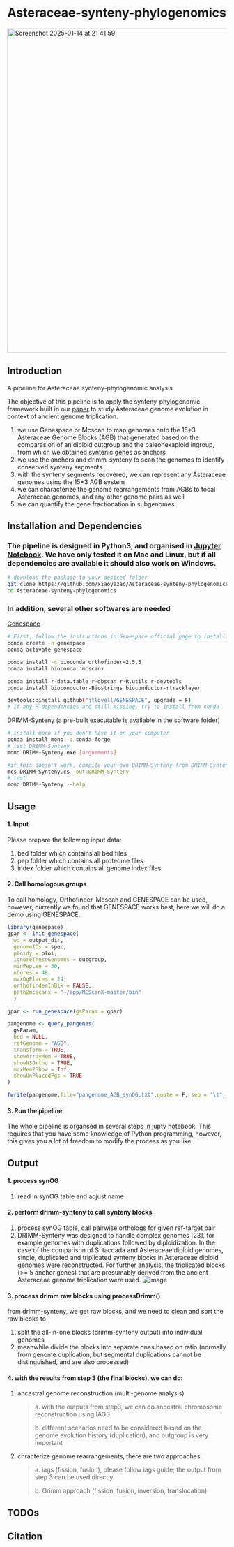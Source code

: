 # Asteraceae-synteny-phylogenomics
<img width="743" alt="Screenshot 2025-01-14 at 21 41 59" src="https://github.com/user-attachments/assets/b35bc922-0a56-41d3-b7f3-d93d1c773560" />

## Introduction
A pipeline for Asteraceae synteny-phylogenomic analysis
>
The objective of this pipeline is to apply the synteny-phylogenomic framework built in our [paper](https://www.biorxiv.org/content/10.1101/2025.01.08.631874v1) to study Asteraceae genome evolution in context of ancient genome triplication.
>
1. we use Genespace or Mcscan to map genomes onto the 15*3 Asteraceae Genome Blocks (AGB) that generated based on the comparasion of an diploid outgroup and the paleohexaploid ingroup, from which we obtained syntenic genes as anchors
2. we use the anchors and drimm-synteny to scan the genomes to identify conserved synteny segments
3. with the synteny segments recovered, we can represent any Asteraceae genomes using the 15*3 AGB system
4. we can characterize the genome rearrangements from AGBs to focal Asteraceae genomes, and any other genome pairs as well
5. we can quantify the gene fractionation in subgenomes 

## Installation and Dependencies
### The pipeline is designed in Python3, and organised in [Jupyter Notebook](https://jupyter.org/). We have only tested it on Mac and Linux, but if all dependencies are available it should also work on Windows.
```sh
# download the package to your desired folder
git clone https://github.com/xiaoyezao/Asteraceae-synteny-phylogenomics
cd Asteraceae-synteny-phylogenomics
```
### In addition, several other softwares are needed

[Genespace](https://github.com/jtlovell/GENESPACE)
```sh
# First, follow the instructions in Genespace official page to install; If you may encounter issues, try the following steps:
conda create -n genespace
conda activate genespace

conda install -c bioconda orthofinder=2.5.5
conda install bioconda::mcscanx

conda install r-data.table r-dbscan r-R.utils r-devtools
conda install bioconductor-Biostrings bioconductor-rtracklayer

devtools::install_github("jtlovell/GENESPACE", upgrade = F)
# if any R dependencies are still missing, try to install from conda
```
>
DRIMM-Synteny (a pre-built executable is available in the software folder)
   ```sh
   # install mono if you don't have it on your computer
   conda install mono -c conda-forge
   # test DRIMM-Synteny
   mono DRIMM-Synteny.exe [arguements]
   
   #if this doesn't work, compile your own DRIMM-Synteny from DRIMM-Synteny.cs (available in the software folder)
   mcs DRIMM-Synteny.cs -out:DRIMM-Synteny
   # test
   mono DRIMM-Synteny --help
   ```

## Usage
#### 1. Input
Please prepare the following input data:
1) bed folder which contains all bed files
2) pep folder which contains all proteome files
3) index folder which contains all genome index files
#### 2. Call homologous groups
To call homology, Orthofinder, Mcscan and GENESPACE can be used, however, currently we found that GENESPACE works best, here we will do a demo using GENESPACE.
>
```R
library(genespace)
gpar <- init_genespace(
  wd = output_dir,
  genomeIDs = spec,
  ploidy = ploi,
  ignoreTheseGenomes = outgroup,
  minPepLen = 30,
  nCores = 48,
  maxOgPlaces = 24,
  orthofinderInBlk = FALSE,
  path2mcscanx = "~/app/MCScanX-master/bin"
  )

gpar <- run_genespace(gsParam = gpar)

pangenome <- query_pangenes(
  gsParam,
  bed = NULL,
  refGenome = "AGB",
  transform = TRUE,
  showArrayMem = TRUE,
  showNSOrtho = TRUE,
  maxMem2Show = Inf,
  showUnPlacedPgs = TRUE
)

fwrite(pangenome,file="pangenome_AGB_synOG.txt",quote = F, sep = "\t", na = NA)
```

#### 3. Run the pipeline
The whole pipeline is organsed in several steps in jupty notebook. This requires that you have some knowledge of Python programming, however, this gives you a lot of freedom to modify the process as you like.


## Output
#### 1. process synOG
1) read in synOG table and adjust name
#### 2. perform drimm-synteny to call synteny blocks
1) process synOG table, call pairwise orthologs for given ref-target pair
2) DRIMM-Synteny was designed to handle complex genomes [23], for example genomes with duplications followed by diploidization. In the case of the comparison of S. taccada and Asteraceae diploid genomes, single, duplicated and triplicated synteny blocks in Asteraceae diploid genomes were reconstructed. For further analysis, the triplicated blocks (>= 5 anchor genes) that are presumably derived from the ancient Asteraceae genome triplication were used. ![image](https://github.com/user-attachments/assets/7762b1ab-490b-4ae0-889a-bb08a57829b7)

#### 3. process drimm raw blocks using processDrimm()
from drimm-synteny, we get raw blocks, and we need to clean and sort the raw blcoks to
1) split the all-in-one blocks (drimm-synteny output) into individual genomes
2) meanwhile divide the blocks into separate ones based on ratio (normally from genome duplication, but segmental duplications cannot be distinguished, and are also processed)
#### 4. with the results from step 3 (the final blocks), we can do:
1) ancestral genome reconstruction (multi-genome analysis)
   >a. with the outputs from step3, we can do ancestral chromosome reconstruction using IAGS
   >
   >b. different scenarios need to be considered based on the genome evolution history (duplication), and outgroup is very important
2) chracterize genome rearrangements, there are two approaches:
   >a. iags (fission, fusion), please follow iags guide; the output from step 3 can be used directly
   >
   >b. Grimm approach (fission, fusion, inversion, translocation)

## TODOs

## Citation
